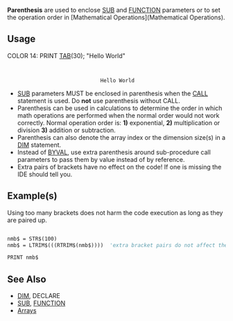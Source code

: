 **Parenthesis** are used to enclose [SUB](SUB) and [FUNCTION](FUNCTION) parameters or to set the operation order in [Mathematical Operations](Mathematical Operations).


## Usage
 COLOR 14: PRINT [TAB](TAB)(30); "Hello World"


```text


                              Hello World

```



* [SUB](SUB) parameters MUST be enclosed in parenthesis when the [CALL](CALL) statement is used. Do **not** use parenthesis without CALL.
* Parenthesis can be used in calculations to determine the order in which math operations are performed when the normal order would not work correctly. Normal operation order is: **1)** exponential, **2)** multiplication or division **3)** addition or subtraction.
* Parenthesis can also denote the array index or the dimension size(s) in a [DIM](DIM) statement.
* Instead of [BYVAL](BYVAL), use extra parenthesis around sub-procedure call parameters to pass them by value instead of by reference.
* Extra pairs of brackets have no effect on the code! If one is missing the IDE should tell you.


## Example(s)
 Using too many brackets does not harm the code execution as long as they are paired up.

```vb

nmb$ = STR$(100)
nmb$ = LTRIM$(((RTRIM$(nmb$))))  'extra bracket pairs do not affect the code

PRINT nmb$ 

```


## See Also


* [DIM](DIM), DECLARE
* [SUB](SUB), [FUNCTION](FUNCTION)
* [Arrays](Arrays)




